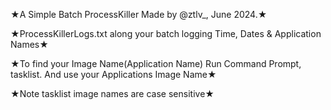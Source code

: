 ★A Simple Batch ProcessKiller Made by @ztlv_, June 2024.★

★ProcessKillerLogs.txt along your batch logging Time, Dates & Application Names★


★To find your Image Name(Application Name) Run Command Prompt,  tasklist. And use your Applications Image Name★

★Note tasklist image names are case sensitive★
